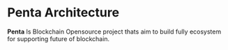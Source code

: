 # Penta Architecture

**Penta** Is Blockchain Opensource project thats aim to build fully ecosystem for supporting future of blockchain.
